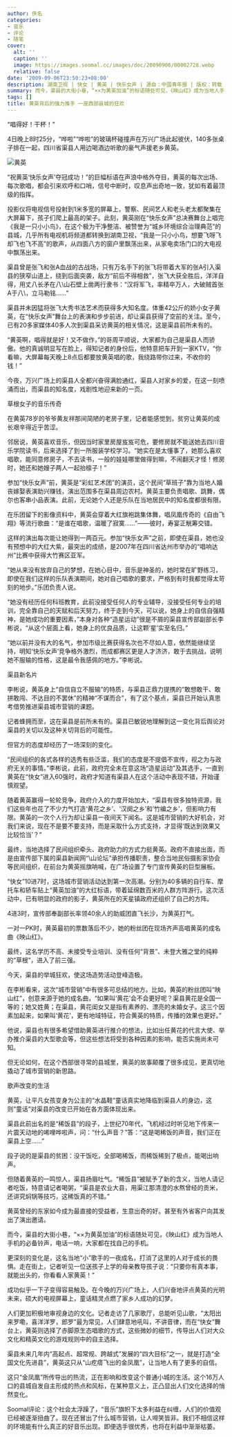 ```yaml
---
author: 佚名
categories:
- 音乐
- 评论
- 随笔
cover:
  alt: ''
  caption: ''
  image: https://images.soomal.cc/images/doc/20090906/00002728.webp
  relative: false
date: '2009-09-06T23:50:23+08:00'
description: 湖南卫视 | 快女 | 黄英 | 快乐女声 | 源自：中国青年报 | 版权：转载 |  平均/总评分：10.00/20
summary: 而今，渠县的大街小巷，“××为黄英加油”的标语随处可见，《映山红》成为当地人手机的必备铃声，电话一响，大家都在找自己的手机。更深刻的变化是，这名当地“小”歌手的一夜成名，打消了这里的人对于成长的畏惧。走在街上，记者听见一位送孩子上学的母亲教导孩子说：“只要你有真本事，就能出头的，你看看人家黄英！”
tags: []
title: 黄英背后的强力推手 一座西部县城的狂欢
---
```


“唱得好！干杯！”



4日晚上8时25分，“哗啦”“哗啦”的玻璃杯碰撞声在万兴广场此起彼伏，140多张桌子排在一起，四川省渠县人用边喝酒边听歌的豪气声援老乡黄英。



![黄英](https://images.soomal.cc/images/doc/20090906/00002728.webp)



“祝黄英‘快乐女声’夺冠成功！”的巨幅标语在声浪中格外夺目，黄英的每次出场、每次歌唱，都会引来欢呼和口哨，信号中断时，叹息声出奇地一致，犹如有着最顶级的指挥。



投影仪将电视信号投射到1米多宽的屏幕上，警察、民间艺人和老头老太都聚集在大屏幕下，孩子们爬上最高的架子。此刻，黄英刚在“快乐女声”总决赛舞台上唱完《我是一只小小鸟》，在这个极为干净整洁、被赞誉为“城乡环境综合治理典范”的县城，几乎所有电视机将频道都转换到湖南卫视，“我是一只小小鸟，想要飞呀飞却飞也飞不高”的歌声，从四面八方的窗户里飘荡出来，从家电卖场门口的大电视中飘荡出来。



渠县曾是张飞和张A血战的古战场，只有万名手下的张飞将带着大军的张A引入渠县的狭窄山道上，绕到后面突袭，敌方“前后不得相救”，张飞大获全胜后，洋洋自得，用丈八长矛在八\山石壁上凿两行隶书：“汉将军飞，率精卒万人，大破贼首张A于八\，立马勒铭……”



渠县并未因猛将张飞大秀书法艺术而获得多大知名度。体重42公斤的娇小女子黄英，在“快乐女声”舞台上的表演和步步前进，却让渠县获得了空前的关注。至今，已有20多家媒体40多人次到渠县采访黄英的相关情况，这是渠县前所未有的。



“黄英啊，唱得就是好！又不做作，”的哥周平顺说，大家都为自己是渠县人而骄傲。他的真诚明显写在脸上，得知记者的身份后，他特意把车开到一家KTV，“你看嘛，大屏幕每天晚上8点后都要放黄英唱的歌，我绕路带你过来，不收你的钱！”



今夜，万兴广场上的渠县人全都兴奋得满脸通红，渠县人对家乡的爱，在这一刻喷涌而出，而渠县的知名度，戏剧性地迎来新的一页。



草根女子的音乐传奇



在黄英78岁的爷爷黄友祥那间简陋的老房子里，记者能感觉到，贫穷让黄英的成长艰辛得近乎苦涩。



邻居说，黄英喜欢音乐，但因当时家里房屋岌岌可危，要修房就不能送她去四川音乐学院读书，后来选择了到一所服装学校学习。“她实在是太懂事了，她那么喜欢唱歌，能同意修房子，不去读书，一般的娃娃哪里做得到嘛，不闹翻天才怪！修房时，她还和她嫂子两人一起抬檩子！”



参加“快乐女声”前，黄英是“彩虹艺术团”的演员，这个民间“草班子”靠为当地人婚丧嫁娶表演助兴赚钱，演出范围多在渠县周边农村。黄英主要负责唱歌、跳舞，偶尔也客串小品表演。此前，无论她个人还是乐队在当地居民中的知名度都很有限。



在乐团留下的影像资料中，黄英会穿着大红旗袍跳集体舞，唱凤凰传奇的《自由飞翔》等流行歌曲：“是谁在唱歌，温暖了寂寞……”――彼时，寿宴正觥筹交错。



这样的演出每次能让她得到一两百元。参加“快乐女声”之前，即使在渠县，她也没有预想中的大红大紫，最突出的成绩，是2007年在四川省达州市举办的“唱响达州”比赛中获得大竹赛区亚军。



“她从来没有放弃自己的梦想，在她心目中，音乐是神圣的，她时常在旷野练习，即使在我们这样的乐队表演期间，她对自己唱歌的要求，严格到有时我都觉得太苛刻的地步。”乐团负责人说。



“她没有经历任何科班教育，此前没接受任何人的专业辅导，没接受任何专业的培训，完全靠自己的天赋和后天努力，终于走到今天，可以说，她身上的自信自强精神，是她成功的重要因素，”本身对各种“造星运动”很是不屑的渠县宣传部副部长李彬说，“从这个层面上看，她身上的优良品质，让这颗‘星’实至名归。”



“她以前并没有大的名气，参加市级比赛获得名次也不尽如人意，依然能继续坚持，明知‘快乐女声’竞争格外激烈，而成都赛区更是人才济济，敢于去挑战，说明她不服输的性格，这是最令我感佩的地方。”李彬说。



渠县新名片



李彬说，黄英身上“自信自立不服输”的特质，与渠县正鼎力提携的“敢想敢干、敢拼敢闯、不达目的不罢休”的精神“不谋而合”，有了这个基点，渠县已开始认真思考借势推进渠县城市营销的课题。



记者蜂拥而至，这在渠县是前所未有的。渠县已敏锐地理解到这一变化背后舆论对渠县的关切以及这种关切背后的可能性。



但官方的态度却经历了一场深刻的变化。



“民间组织的各式各样的选秀有些泛滥，我们的态度是不提倡不宣传，视之为与政府无关的事情。”李彬说，此前，政府完全未在意这场“造星运动”及其选手，一直到黄英在“快女”进入60强时，政府才知道有渠县人在这个活动中表现不错，开始谨慎观望。



随着黄英赢得一轮轮竞争，政府介入的力度开始加大，“渠县有很多独特资源，我们这些年也花了不少力气打造‘黄花之乡’、‘汉阕之乡’和‘竹编之乡’，但影响力有限。黄英的一次个人行为却让渠县一夜间天下闻名。这是城市营销的大好机会，对我们来说，现在不是要不要支持，而是采取什么方式支持，才显得‘既达到效果又比较恰当’？”



最终，当地选择了民间组织牵头、政府助力的方式力挺黄英。政府不直接出面，而是由宣传部下属的渠县新闻网“\山论坛”承担传播职责，整合当地民俗摄影家协会等民间组织，在前台为黄英摇旗呐喊，在广场设置了专门宣传黄英的巨型展板。



“快女”10进7时，这场城市营销活动达到第一次高潮。分别为40多辆的自行车、摩托车和轿车贴上“黄英加油”的大红标语，带着延绵数百米的人群方阵游行。这次活动中，已有明显的政府的影子，黄英所在的天星镇政府还组织了自己的方阵。



4进3时，宣传部奉副部长率领40余人的助威团直飞长沙，为黄英打气。



一对一PK时，黄英最初的票数落后不少，她的粉丝团在现场齐声高唱黄英的成名曲《映山红》。



最终，这名学历不高、未接受专业培训、没有任何“背景”、未登大雅之堂的纯粹的“草根”，进入了前三强。



今天，渠县的举城狂欢，使这场造势活动登峰造极。



在李彬看来，这次“城市营销”中有很多可总结的地方。比如，黄英的粉丝团叫“映山红”，创意来源于她的成名曲，“如果叫‘黄花’会不会更好呢？渠县黄花是全国一等的；她又姓黄；在渠县，黄花闺女又是指有素养的、漂亮的未婚女子。这三个因素加起来，如果叫‘黄花’，更有地域特征，符合黄英的特质，传播的效果也更好。”



他说，渠县也有很多希望借助黄英进行推介的想法，比如出任黄花的代言大使、举办推介渠县的大型歌会等，但这些想法将受到各种因素的影响，能否实施尚未可知。



但无论如何，在这个西部很寻常的县城里，黄英的故事颠覆了很多成见，更真切地撬动了城市营销的新思路。



歌声改变的生活



黄英，让平凡女孩变身为公主的“水晶鞋”童话真实地降临到渠县人的身边，这则“童话”对渠县的改变已开始在各方面体现出来。



渠县此前出名的是“稀饭县”的段子，上世纪70年代，飞机经过时听见地下传来一片震天动地的唏哩哗啦声，问：“什么声音？”答：“这是喝稀饭的声音，我们正在渠县上空……”



段子说的是渠县的贫困：没干饭吃，全部喝稀饭，而稀饭稀到了极点，能喝出响声。



但随着黄英的一鸣惊人，渠县扬眉吐气。“稀饭县”被赋予了新的含义，当地人请记者吃饭，特意请记者喝粥，“渠县是农业大县，用渠江那清澄的水熬曾经的贡米，还讲究焖锅等技巧，这稀饭真的不错。”



黄英曾经的东家如今成为最直接的受益者，生意出奇的好。甚至有外省客户向其发出了演出邀请。



而今，渠县的大街小巷，“××为黄英加油”的标语随处可见，《映山红》成为当地人手机的必备铃声，电话一响，大家都在找自己的手机。



更深刻的变化是，这名当地“小”歌手的一夜成名，打消了这里的人对于成长的畏惧。走在街上，记者听见一位送孩子上学的母亲教导孩子说：“只要你有真本事，就能出头的，你看看人家黄英！”



成功似乎一下子变得容易触及。在今晚的万兴广场上，人们兴奋地评点黄英的光明未来，硕大的电视屏幕上，童话精灵点燃了家乡人成功的幻梦。



人们更加积极地审视身边的文化。记者走访了几家歌厅，总能听见山歌，“太阳出来罗嘞，喜洋洋罗，郎罗”最为常见，人们肆意地吼叫，不讲音律，而在“快女”舞台上，黄英则选择了赤脚原生态唱歌的方式，这些微妙的细节，传导出人们对大众文化和精英文化的游戏规则中的自主选择。



渠县未来几年内“高起点、超常规、跨越式”发展的“四大目标”之一，就是打造“全国文化先进县”，黄英这只从“山疙瘩飞出的金凤凰”，让当地人有了更多的自信。



这只“金凤凰”所传导出的热流，正在影响和改变这个普通小城的生活。这个16万人口的县城自发自主形成的热点和风标，在某种意义上，正凸显出人们文化选择的悄然变化。



Soomal评论：这个社会太浮躁了，“音乐”旗帜下太多利益在纠缠，人们的价值观已经被逐渐扭曲了。现在还冒出了什么城市营销，让人啼笑皆非。我们不相信这样的环境能有什么真正的好音乐出现。即便选手很优秀，也将在利益中渐渐枯萎。